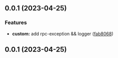 ## 0.0.1 (2023-04-25)


### Features

* **custom:** add rpc-exception \&\& logger ([fab8068](https://github.com/hsycc/ai-saas-nestjs-micro/commit/fab80680e7ffcaa1cf7c3056c849568b26f27825))



## 0.0.1 (2023-04-25)



